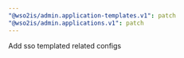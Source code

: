 ```yaml
---
"@wso2is/admin.application-templates.v1": patch
"@wso2is/admin.applications.v1": patch
---
```


Add sso templated related configs
